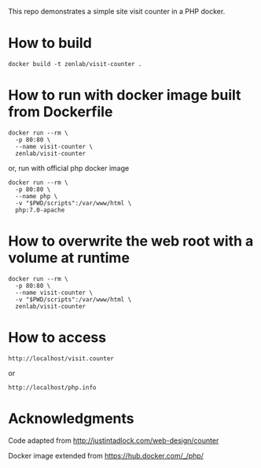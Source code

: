 This repo demonstrates a simple site visit counter in a PHP docker.

# How to build
```
docker build -t zenlab/visit-counter .
```

# How to run with docker image built from Dockerfile
```
docker run --rm \
  -p 80:80 \
  --name visit-counter \
  zenlab/visit-counter
```
or, run with official php docker image
```
docker run --rm \
  -p 80:80 \
  --name php \
  -v "$PWD/scripts":/var/www/html \
  php:7.0-apache
```

# How to overwrite the web root with a volume at runtime
```
docker run --rm \
  -p 80:80 \
  --name visit-counter \
  -v "$PWD/scripts":/var/www/html \
  zenlab/visit-counter
```

# How to access
```
http://localhost/visit.counter
```
or
```
http://localhost/php.info
```

# Acknowledgments

Code adapted from http://justintadlock.com/web-design/counter

Docker image extended from https://hub.docker.com/_/php/
